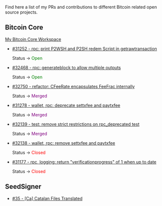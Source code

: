 Find here a list of my PRs and contributions to different Bitcoin related open source projects.

## Bitcoin Core

[My Bitcoin Core Workspace](https://github.com/polespinasa/bitcoin)

- [#31252 - rpc: print P2WSH and P2SH redem Script in getrawtransaction](https://github.com/bitcoin/bitcoin/pull/31252)

	Status &rarr; <span style="color: green;">Open</span>

- [#32468 - rpc: generateblock to allow multiple outputs](https://github.com/bitcoin/bitcoin/pull/32468)

	Status &rarr; <span style="color: green;">Open</span>

- [#32750 - refactor: CFeeRate encapsulates FeeFrac internally](https://github.com/bitcoin/bitcoin/pull/32750)

	Status &rarr; <span style="color: purple;">Merged</span>

- [#31278 - wallet, rpc: deprecate settxfee and paytxfee](https://github.com/bitcoin/bitcoin/pull/31278)

	Status &rarr; <span style="color: purple;">Merged</span>

- [#32139 - test: remove strict restrictions on rpc_deprecated test](https://github.com/bitcoin/bitcoin/pull/32139)

	Status &rarr; <span style="color: purple;">Merged</span>

- [#32138 - wallet, rpc: remove settxfee and paytxfee](https://github.com/bitcoin/bitcoin/pull/32138)

	Status &rarr; <span style="color: red;">Closed</span>

- [#31177 - rpc, logging: return "verificationprogress" of 1 when up to date](https://github.com/bitcoin/bitcoin/pull/31177)

	Status &rarr; <span style="color: red;">Closed</span>


## SeedSigner

- [#35 - [Ca] Catalan Files Translated](https://github.com/SeedSigner/seedsigner-translations/pull/35)